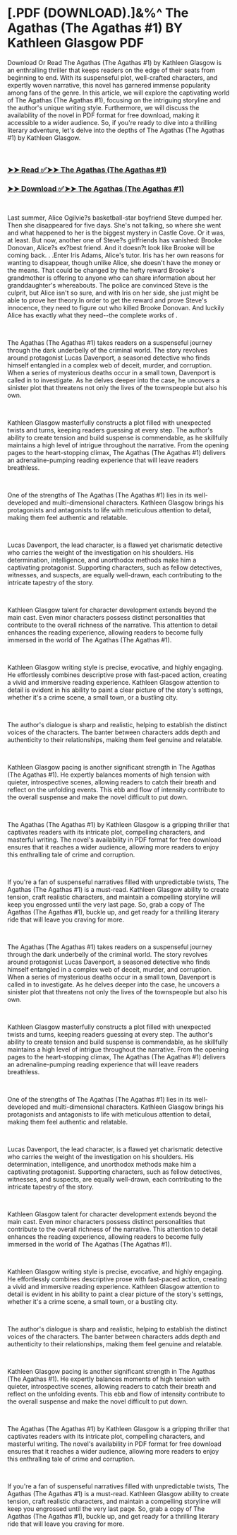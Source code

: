 # [.PDF (DOWNLOAD).]&%^ The Agathas (The Agathas #1) BY Kathleen Glasgow PDF

<p>Download Or Read The Agathas (The Agathas #1) by Kathleen Glasgow is an enthralling thriller that keeps readers on the edge of their seats from beginning to end. With its suspenseful plot, well-crafted characters, and expertly woven narrative, this novel has garnered immense popularity among fans of the genre. In this article, we will explore the captivating world of The Agathas (The Agathas #1), focusing on the intriguing storyline and the author's unique writing style. Furthermore, we will discuss the availability of the novel in PDF format for free download, making it accessible to a wider audience. So, if you're ready to dive into a thrilling literary adventure, let's delve into the depths of The Agathas (The Agathas #1) by Kathleen Glasgow.</p>
<p>&nbsp;</p>

### [➤➤ Read ✅➤➤ The Agathas (The Agathas #1)](https://pdfwebsitebooks.blogspot.com/id/58985554)

### [➤➤ Download ✅➤➤ The Agathas (The Agathas #1)](https://pdfwebsitebooks.blogspot.com/id/58985554)

<p>&nbsp;</p>
<p>Last summer, Alice Ogilvie?s basketball-star boyfriend Steve dumped her. Then she disappeared for five days. She's not talking, so where she went and what happened to her is the biggest mystery in Castle Cove. Or it was, at least. But now, another one of Steve?s girlfriends has vanished: Brooke Donovan, Alice?s ex?best friend. And it doesn?t look like Brooke will be coming back. . .Enter Iris Adams, Alice's tutor. Iris has her own reasons for wanting to disappear, though unlike Alice, she doesn't have the money or the means. That could be changed by the hefty reward Brooke's grandmother is offering to anyone who can share information about her granddaughter's whereabouts. The police are convinced Steve is the culprit, but Alice isn't so sure, and with Iris on her side, she just might be able to prove her theory.In order to get the reward and prove Steve's innocence, they need to figure out who killed Brooke Donovan. And luckily Alice has exactly what they need--the complete works of .</p>
<p>&nbsp;</p>
<p>The Agathas (The Agathas #1) takes readers on a suspenseful journey through the dark underbelly of the criminal world. The story revolves around protagonist Lucas Davenport, a seasoned detective who finds himself entangled in a complex web of deceit, murder, and corruption. When a series of mysterious deaths occur in a small town, Davenport is called in to investigate. As he delves deeper into the case, he uncovers a sinister plot that threatens not only the lives of the townspeople but also his own.</p>
<p>&nbsp;</p>
<p>Kathleen Glasgow masterfully constructs a plot filled with unexpected twists and turns, keeping readers guessing at every step. The author's ability to create tension and build suspense is commendable, as he skillfully maintains a high level of intrigue throughout the narrative. From the opening pages to the heart-stopping climax, The Agathas (The Agathas #1) delivers an adrenaline-pumping reading experience that will leave readers breathless.</p>
<p>&nbsp;</p>
<p>One of the strengths of The Agathas (The Agathas #1) lies in its well-developed and multi-dimensional characters. Kathleen Glasgow brings his protagonists and antagonists to life with meticulous attention to detail, making them feel authentic and relatable.</p>
<p>&nbsp;</p>
<p>Lucas Davenport, the lead character, is a flawed yet charismatic detective who carries the weight of the investigation on his shoulders. His determination, intelligence, and unorthodox methods make him a captivating protagonist. Supporting characters, such as fellow detectives, witnesses, and suspects, are equally well-drawn, each contributing to the intricate tapestry of the story.</p>
<p>&nbsp;</p>
<p>Kathleen Glasgow talent for character development extends beyond the main cast. Even minor characters possess distinct personalities that contribute to the overall richness of the narrative. This attention to detail enhances the reading experience, allowing readers to become fully immersed in the world of The Agathas (The Agathas #1).</p>
<p>&nbsp;</p>
<p>Kathleen Glasgow writing style is precise, evocative, and highly engaging. He effortlessly combines descriptive prose with fast-paced action, creating a vivid and immersive reading experience. Kathleen Glasgow attention to detail is evident in his ability to paint a clear picture of the story's settings, whether it's a crime scene, a small town, or a bustling city.</p>
<p>&nbsp;</p>
<p>The author's dialogue is sharp and realistic, helping to establish the distinct voices of the characters. The banter between characters adds depth and authenticity to their relationships, making them feel genuine and relatable.</p>
<p>&nbsp;</p>
<p>Kathleen Glasgow pacing is another significant strength in The Agathas (The Agathas #1). He expertly balances moments of high tension with quieter, introspective scenes, allowing readers to catch their breath and reflect on the unfolding events. This ebb and flow of intensity contribute to the overall suspense and make the novel difficult to put down.</p>
<p>&nbsp;</p>
<p>The Agathas (The Agathas #1) by Kathleen Glasgow is a gripping thriller that captivates readers with its intricate plot, compelling characters, and masterful writing. The novel's availability in PDF format for free download ensures that it reaches a wider audience, allowing more readers to enjoy this enthralling tale of crime and corruption.</p>
<p>&nbsp;</p>
<p>If you're a fan of suspenseful narratives filled with unpredictable twists, The Agathas (The Agathas #1) is a must-read. Kathleen Glasgow ability to create tension, craft realistic characters, and maintain a compelling storyline will keep you engrossed until the very last page. So, grab a copy of The Agathas (The Agathas #1), buckle up, and get ready for a thrilling literary ride that will leave you craving for more.</p>
<p>&nbsp;</p>
<p>The Agathas (The Agathas #1) takes readers on a suspenseful journey through the dark underbelly of the criminal world. The story revolves around protagonist Lucas Davenport, a seasoned detective who finds himself entangled in a complex web of deceit, murder, and corruption. When a series of mysterious deaths occur in a small town, Davenport is called in to investigate. As he delves deeper into the case, he uncovers a sinister plot that threatens not only the lives of the townspeople but also his own.</p>
<p>&nbsp;</p>
<p>Kathleen Glasgow masterfully constructs a plot filled with unexpected twists and turns, keeping readers guessing at every step. The author's ability to create tension and build suspense is commendable, as he skillfully maintains a high level of intrigue throughout the narrative. From the opening pages to the heart-stopping climax, The Agathas (The Agathas #1) delivers an adrenaline-pumping reading experience that will leave readers breathless.</p>
<p>&nbsp;</p>
<p>One of the strengths of The Agathas (The Agathas #1) lies in its well-developed and multi-dimensional characters. Kathleen Glasgow brings his protagonists and antagonists to life with meticulous attention to detail, making them feel authentic and relatable.</p>
<p>&nbsp;</p>
<p>Lucas Davenport, the lead character, is a flawed yet charismatic detective who carries the weight of the investigation on his shoulders. His determination, intelligence, and unorthodox methods make him a captivating protagonist. Supporting characters, such as fellow detectives, witnesses, and suspects, are equally well-drawn, each contributing to the intricate tapestry of the story.</p>
<p>&nbsp;</p>
<p>Kathleen Glasgow talent for character development extends beyond the main cast. Even minor characters possess distinct personalities that contribute to the overall richness of the narrative. This attention to detail enhances the reading experience, allowing readers to become fully immersed in the world of The Agathas (The Agathas #1).</p>
<p>&nbsp;</p>
<p>Kathleen Glasgow writing style is precise, evocative, and highly engaging. He effortlessly combines descriptive prose with fast-paced action, creating a vivid and immersive reading experience. Kathleen Glasgow attention to detail is evident in his ability to paint a clear picture of the story's settings, whether it's a crime scene, a small town, or a bustling city.</p>
<p>&nbsp;</p>
<p>The author's dialogue is sharp and realistic, helping to establish the distinct voices of the characters. The banter between characters adds depth and authenticity to their relationships, making them feel genuine and relatable.</p>
<p>&nbsp;</p>
<p>Kathleen Glasgow pacing is another significant strength in The Agathas (The Agathas #1). He expertly balances moments of high tension with quieter, introspective scenes, allowing readers to catch their breath and reflect on the unfolding events. This ebb and flow of intensity contribute to the overall suspense and make the novel difficult to put down.</p>
<p>&nbsp;</p>
<p>The Agathas (The Agathas #1) by Kathleen Glasgow is a gripping thriller that captivates readers with its intricate plot, compelling characters, and masterful writing. The novel's availability in PDF format for free download ensures that it reaches a wider audience, allowing more readers to enjoy this enthralling tale of crime and corruption.</p>
<p>&nbsp;</p>
<p>If you're a fan of suspenseful narratives filled with unpredictable twists, The Agathas (The Agathas #1) is a must-read. Kathleen Glasgow ability to create tension, craft realistic characters, and maintain a compelling storyline will keep you engrossed until the very last page. So, grab a copy of The Agathas (The Agathas #1), buckle up, and get ready for a thrilling literary ride that will leave you craving for more.</p>
<p>&nbsp;</p>
